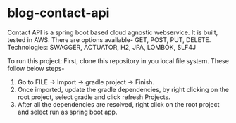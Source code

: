 # blog-contact-api
Contact API is a spring boot based cloud agnostic webservice. It is built, tested in AWS. 
There are options available- GET, POST, PUT, DELETE.
Technologies: SWAGGER, ACTUATOR, H2, JPA, LOMBOK, SLF4J

To run this project:
First, clone this repository in you local file system. These follow below steps-
1. Go to FILE -> Import -> gradle project -> Finish.
2. Once imported, update the gradle dependencies, by right clicking on the root project, select gradle and click refresh Projects.
3. After all the dependencies are resolved, right click on the root project and select run as spring boot app.
